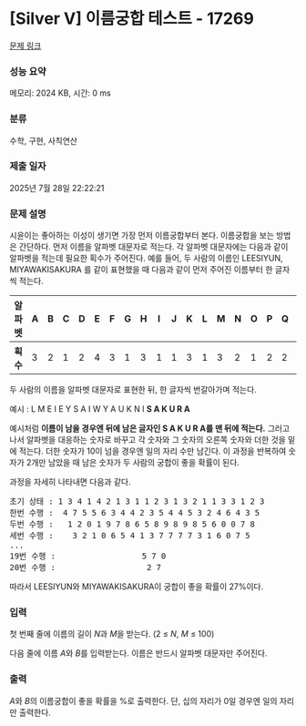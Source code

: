 # [Silver V] 이름궁합 테스트 - 17269 

[문제 링크](https://www.acmicpc.net/problem/17269) 

### 성능 요약

메모리: 2024 KB, 시간: 0 ms

### 분류

수학, 구현, 사칙연산

### 제출 일자

2025년 7월 28일 22:22:21

### 문제 설명

<p>시윤이는 좋아하는 이성이 생기면 가장 먼저 이름궁합부터 본다. 이름궁합을 보는 방법은 간단하다. 먼저 이름을 알파벳 대문자로 적는다. 각 알파벳 대문자에는 다음과 같이 알파벳을 적는데 필요한 획수가 주어진다. 예를 들어, 두 사람의 이름인 LEESIYUN, MIYAWAKISAKURA 를 같이 표현했을 때 다음과 같이 먼저 주어진 이름부터 한 글자씩 적는다.</p>

<table class="table table-bordered">
	<thead>
		<tr>
			<th>알파벳</th>
			<th>A</th>
			<th>B</th>
			<th>C</th>
			<th>D</th>
			<th>E</th>
			<th>F</th>
			<th>G</th>
			<th>H</th>
			<th>I</th>
			<th>J</th>
			<th>K</th>
			<th>L</th>
			<th>M</th>
			<th>N</th>
			<th>O</th>
			<th>P</th>
			<th>Q</th>
			<th>R</th>
			<th>S</th>
			<th>T</th>
			<th>U</th>
			<th>V</th>
			<th>W</th>
			<th>X</th>
			<th>Y</th>
			<th>Z</th>
		</tr>
	</thead>
	<tbody>
		<tr>
			<th>획수</th>
			<td>3</td>
			<td>2</td>
			<td>1</td>
			<td>2</td>
			<td>4</td>
			<td>3</td>
			<td>1</td>
			<td>3</td>
			<td>1</td>
			<td>1</td>
			<td>3</td>
			<td>1</td>
			<td>3</td>
			<td>2</td>
			<td>1</td>
			<td>2</td>
			<td>2</td>
			<td>2</td>
			<td>1</td>
			<td>2</td>
			<td>1</td>
			<td>1</td>
			<td>1</td>
			<td>2</td>
			<td>2</td>
			<td>1</td>
		</tr>
	</tbody>
</table>

<p>두 사람의 이름을 알파벳 대문자로 표현한 뒤, 한 글자씩 번갈아가며 적는다.</p>

<p>예시 :  L M E I E Y S A I W Y A U K N I <strong>S A K U R A</strong></p>

<p>예시처럼 <strong>이름이 남을 경우엔 뒤에 남은 글자인 S A K U R A를 맨 뒤에 적는다.</strong> 그러고 나서 알파벳을 대응하는 숫자로 바꾸고 각 숫자와 그 숫자의 오른쪽 숫자와 더한 것을 밑에 적는다. 더한 숫자가 10이 넘을 경우엔 일의 자리 수만 남긴다. 이 과정을 반복하여 숫자가 2개만 남았을 때 남은 숫자가 두 사람의 궁합이 좋을 확률이 된다.</p>

<p>과정을 자세히 나타내면 다음과 같다.</p>

<pre>초기 상태 : 1 3 4 1 4 2 1 3 1 1 2 3 1 3 2 1 1 3 3 1 2 3
한번 수행 :  4 7 5 5 6 3 4 4 2 3 5 4 4 5 3 2 4 6 4 3 5
두번 수행 :   1 2 0 1 9 7 8 6 5 8 9 8 9 8 5 6 0 0 7 8
세번 수행 :    3 2 1 0 6 5 4 1 3 7 7 7 7 3 1 6 0 7 5
...
19번 수행 :                  5 7 0
20번 수행 :                   2 7
</pre>

<p>따라서 LEESIYUN와 MIYAWAKISAKURA이 궁합이 좋을 확률이 27%이다.</p>

### 입력 

 <p>첫 번째 줄에 이름의 길이 <em>N</em>과 <em>M</em>을 받는다. (2 ≤ <em>N</em>, <em>M</em> ≤ 100)</p>

<p>다음 줄에 이름 <em>A</em>와 <em>B</em>를 입력받는다. 이름은 반드시 알파벳 대문자만 주어진다.</p>

### 출력 

 <p><em>A</em>와 <em>B</em>의 이름궁합이 좋을 확률을 %로 출력한다. 단, 십의 자리가 0일 경우엔 일의 자리만 출력한다.</p>

